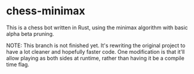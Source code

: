 # chess-minimax

This is a chess bot written in Rust, using the minimax algorithm with basic
alpha beta pruning.

NOTE: This branch is not finished yet. It's rewriting the original project to
have a lot cleaner and hopefully faster code. One modification is that it'll
allow playing as both sides at runtime, rather than having it be a compile time
flag.
